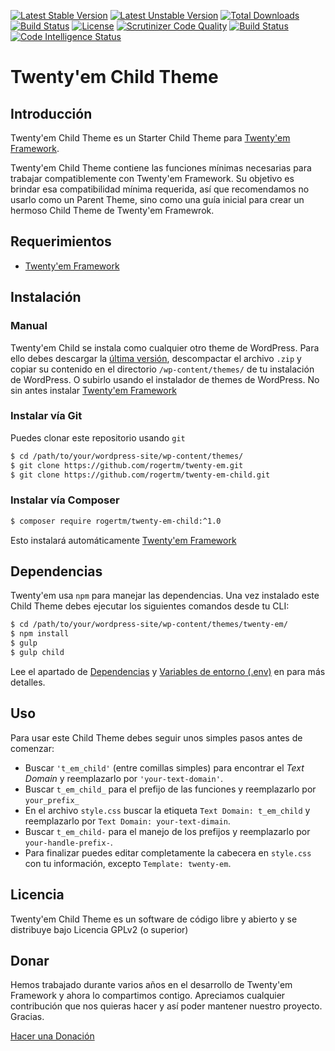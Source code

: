 [
![Latest Stable Version](https://poser.pugx.org/rogertm/twenty-em-child/version)](https://packagist.org/packages/rogertm/twenty-em-child)
[![Latest Unstable Version](https://poser.pugx.org/rogertm/twenty-em-child/v/unstable)](//packagist.org/packages/rogertm/twenty-em-child)
[![Total Downloads](https://poser.pugx.org/rogertm/twenty-em-child/downloads)](https://packagist.org/packages/rogertm/twenty-em-child)
[![Build Status](https://travis-ci.org/rogertm/twenty-em-child.svg?branch=master)](https://travis-ci.org/rogertm/twenty-em-child)
[![License](https://poser.pugx.org/rogertm/twenty-em-child/license)](https://packagist.org/packages/rogertm/twenty-em-child)
[![Scrutinizer Code Quality](https://scrutinizer-ci.com/g/rogertm/twenty-em-child/badges/quality-score.png?b=master)](https://scrutinizer-ci.com/g/rogertm/twenty-em-child/?branch=master)
[![Build Status](https://scrutinizer-ci.com/g/rogertm/twenty-em-child/badges/build.png?b=master)](https://scrutinizer-ci.com/g/rogertm/twenty-em-child/build-status/master)
[![Code Intelligence Status](https://scrutinizer-ci.com/g/rogertm/twenty-em-child/badges/code-intelligence.svg?b=master)](https://scrutinizer-ci.com/code-intelligence)

# Twenty'em Child Theme

## Introducción
Twenty'em Child Theme es un Starter Child Theme para [Twenty'em Framework](https://github.com/rogertm/twenty-em).

Twenty'em Child Theme contiene las funciones mínimas necesarias para trabajar compatiblemente con Twenty'em Framework. Su objetivo es brindar esa compatibilidad mínima requerida, así que recomendamos no usarlo como un Parent Theme, sino como una guía inicial para crear un hermoso Child Theme de Twenty'em Framewrok.

## Requerimientos
* [Twenty'em Framework](https://github.com/rogertm/twenty-em)

## Instalación
### Manual
Twenty'em Child se instala como cualquier otro theme de WordPress. Para ello debes descargar la [última versión](https://github.com/rogertm/twenty-em-child/releases/latest), descompactar el archivo `.zip` y copiar su contenido en el directorio `/wp-content/themes/` de tu instalación de WordPress. O subirlo usando el instalador de themes de WordPress. No sin antes instalar [Twenty'em Framework](https://github.com/rogertm/twenty-em)
### Instalar vía Git
Puedes clonar este repositorio usando `git`
```bash
$ cd /path/to/your/wordpress-site/wp-content/themes/
$ git clone https://github.com/rogertm/twenty-em.git
$ git clone https://github.com/rogertm/twenty-em-child.git
```
### Instalar vía Composer
```bash
$ composer require rogertm/twenty-em-child:^1.0
```
Esto instalará automáticamente [Twenty'em Framework](https://github.com/rogertm/twenty-em)

## Dependencias
Twenty'em usa `npm` para manejar las dependencias. Una vez instalado este Child Theme debes ejecutar los siguientes comandos desde tu CLI:
```bash
$ cd /path/to/your/wordpress-site/wp-content/themes/twenty-em/
$ npm install
$ gulp
$ gulp child
```
Lee el apartado de [Dependencias](https://github.com/rogertm/twenty-em#dependencias) y [Variables de entorno (.env)](https://github.com/rogertm/twenty-em#variables-de-entorno-env) en para más detalles.
## Uso
Para usar este Child Theme debes seguir unos simples pasos antes de comenzar:
* Buscar `'t_em_child'` (entre comillas simples) para encontrar el _Text Domain_ y reemplazarlo por `'your-text-domain'`.
* Buscar `t_em_child_` para el prefijo de las funciones y reemplazarlo por `your_prefix_`
* En el archivo `style.css` buscar la etiqueta `Text Domain: t_em_child` y reemplazarlo por `Text Domain: your-text-dimain`.
* Buscar `t_em_child-` para el manejo de los prefijos y reemplazarlo por `your-handle-prefix-`.
* Para finalizar puedes editar completamente la cabecera en `style.css` con tu información, excepto `Template: twenty-em`.

## Licencia
Twenty'em Child Theme es un software de código libre y abierto y se distribuye bajo Licencia GPLv2 (o superior)

## Donar
Hemos trabajado durante varios años en el desarrollo de Twenty'em Framework y ahora lo compartimos contigo. Apreciamos cualquier contribución que nos quieras hacer y así poder mantener nuestro proyecto. Gracias.

[Hacer una Donación](https://paypal.me/themingisprose)
